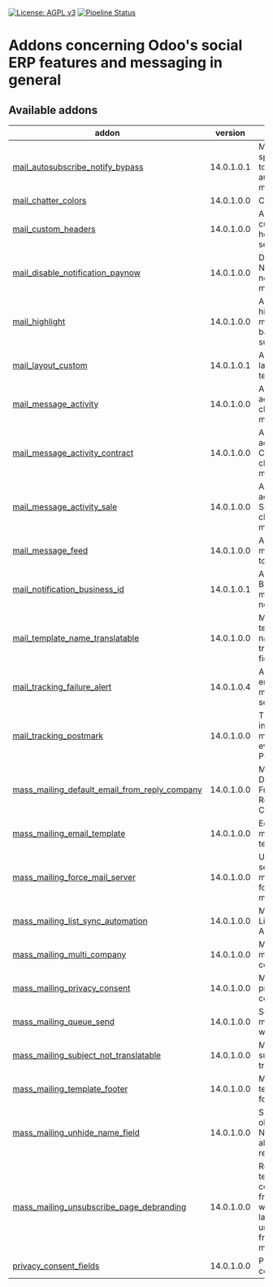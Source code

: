 [![License: AGPL v3](https://img.shields.io/badge/License-AGPL%20v3-blue.svg)](https://www.gnu.org/licenses/agpl-3.0)
[![Pipeline Status](https://gitlab.com/tawasta/odoo/social/badges/14.0-dev/pipeline.svg)](https://gitlab.com/tawasta/odoo/social/-/pipelines/)

Addons concerning Odoo's social ERP features and messaging in general
=====================================================================

[//]: # (addons)

Available addons
----------------
addon | version | summary
--- | --- | ---
[mail_autosubscribe_notify_bypass](mail_autosubscribe_notify_bypass/) | 14.0.1.0.1 | Model-specific way to not send autosubscribe mails
[mail_chatter_colors](mail_chatter_colors/) | 14.0.1.0.0 | Chatter colors
[mail_custom_headers](mail_custom_headers/) | 14.0.1.0.0 | Allow using custom headers when sending email
[mail_disable_notification_paynow](mail_disable_notification_paynow/) | 14.0.1.0.0 | Disable Pay Now notification in mail template
[mail_highlight](mail_highlight/) | 14.0.1.0.0 | Allows highlighting messages based on subtypes
[mail_layout_custom](mail_layout_custom/) | 14.0.1.0.1 | Add a custom layout for mail template
[mail_message_activity](mail_message_activity/) | 14.0.1.0.0 | Auto-create activities from chatter messages
[mail_message_activity_contract](mail_message_activity_contract/) | 14.0.1.0.0 | Auto-create activities from Contract chatter messages
[mail_message_activity_sale](mail_message_activity_sale/) | 14.0.1.0.0 | Auto-create activities from Sale order chatter messages
[mail_message_feed](mail_message_feed/) | 14.0.1.0.0 | Add a mail message feed to Messaging
[mail_notification_business_id](mail_notification_business_id/) | 14.0.1.0.1 | Adds Business ID to mail notification
[mail_template_name_translatable](mail_template_name_translatable/) | 14.0.1.0.0 | Make mail template name a translatable field
[mail_tracking_failure_alert](mail_tracking_failure_alert/) | 14.0.1.0.4 | Alert user by email if message sending fails
[mail_tracking_postmark](mail_tracking_postmark/) | 14.0.1.0.0 | This module integrates mail_tracking events with Postmark
[mass_mailing_default_email_from_reply_company](mass_mailing_default_email_from_reply_company/) | 14.0.1.0.0 | Mass Mailing Default Email From and Reply Company
[mass_mailing_email_template](mass_mailing_email_template/) | 14.0.1.0.0 | Edits mass mailing email template
[mass_mailing_force_mail_server](mass_mailing_force_mail_server/) | 14.0.1.0.0 | Use secondary mail server for outgoing mass mail
[mass_mailing_list_sync_automation](mass_mailing_list_sync_automation/) | 14.0.1.0.0 | Mass Mailing List Sync Automation
[mass_mailing_multi_company](mass_mailing_multi_company/) | 14.0.1.0.0 | Mass mailing multi company
[mass_mailing_privacy_consent](mass_mailing_privacy_consent/) | 14.0.1.0.0 | Mass mailing privacy consent
[mass_mailing_queue_send](mass_mailing_queue_send/) | 14.0.1.0.0 | Send mass mailing emails with queue
[mass_mailing_subject_not_translatable](mass_mailing_subject_not_translatable/) | 14.0.1.0.0 | Mass mailing subject not translatable
[mass_mailing_template_footer](mass_mailing_template_footer/) | 14.0.1.0.0 | Mass mailing template footer
[mass_mailing_unhide_name_field](mass_mailing_unhide_name_field/) | 14.0.1.0.0 | Show Mailing objects' Name field also for regular users
[mass_mailing_unsubscribe_page_debranding](mass_mailing_unsubscribe_page_debranding/) | 14.0.1.0.0 | Remove Odoo text and copyright from the page where user lands when unsubscribing from mass mailing
[privacy_consent_fields](privacy_consent_fields/) | 14.0.1.0.0 | Privacy consent fields

[//]: # (end addons)
